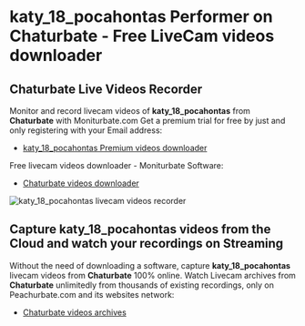 # katy_18_pocahontas Performer on Chaturbate - Free LiveCam videos downloader

## Chaturbate Live Videos Recorder

Monitor and record livecam videos of **katy_18_pocahontas** from **Chaturbate** with Moniturbate.com
Get a premium trial for free by just and only registering with your Email address:
* [katy_18_pocahontas Premium videos downloader](https://moniturbate.com/request-demo-licence-key.html)

Free livecam videos downloader - Moniturbate Software:
* [Chaturbate videos downloader](https://moniturbate.com/moniturbate-download-software.html)

![katy_18_pocahontas livecam videos recorder](https://peachurnet.com/templates/moniturbate-software.png)


## Capture katy_18_pocahontas videos from the Cloud and watch your recordings on Streaming

Without the need of downloading a software, capture **katy_18_pocahontas** livecam videos from **Chaturbate** 100% online.
Watch Livecam archives from **Chaturbate** unlimitedly from thousands of existing recordings, only on Peachurbate.com and its websites network:
* [Chaturbate videos archives](https://peachurnet.com/)